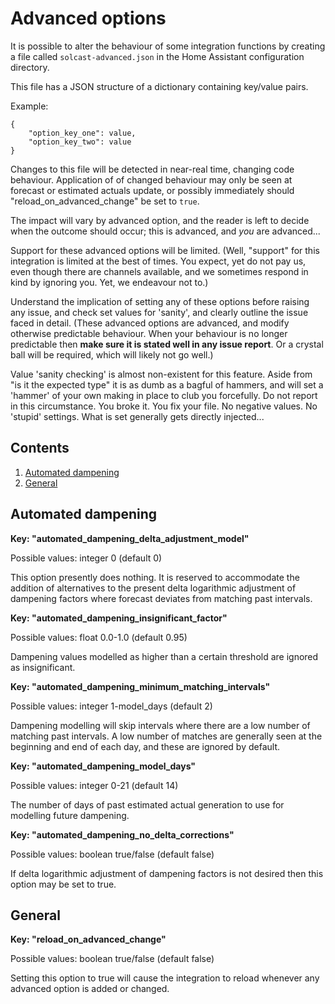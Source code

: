 # Advanced options

It is possible to alter the behaviour of some integration functions by creating a file called `solcast-advanced.json` in the Home Assistant configuration directory.

This file has a JSON structure of a dictionary containing key/value pairs.

Example:

```
{
    "option_key_one": value,
    "option_key_two": value
}
```

Changes to this file will be detected in near-real time, changing code behaviour. Application of of changed behaviour may only be seen at forecast or estimated actuals update, or possibly immediately should "reload_on_advanced_change" be set to `true`.

The impact will vary by advanced option, and the reader is left to decide when the outcome should occur; this is advanced, and _you_ are advanced...

Support for these advanced options will be limited. (Well, "support" for this integration is limited at the best of times. You expect, yet do not pay us, even though there are channels available, and we sometimes respond in kind by ignoring you. Yet, we endeavour not to.)

Understand the implication of setting any of these options before raising any issue, and check set values for 'sanity', and clearly outline the issue faced in detail. (These advanced options are advanced, and modify otherwise predictable behaviour. When your behaviour is no longer predictable then **make sure it is stated well in any issue report**. Or a crystal ball will be required, which will likely not go well.)

Value 'sanity checking' is almost non-existent for this feature. Aside from "is it the expected type" it is as dumb as a bagful of hammers, and will set a 'hammer' of your own making in place to club you forcefully. Do not report in this circumstance. You broke it. You fix your file. No negative values. No 'stupid' settings. What is set generally gets directly injected...

## Contents

1. [Automated dampening](#automated-dampening)
1. [General](#general)

## Automated dampening

**Key: "automated_dampening_delta_adjustment_model"**

Possible values: integer 0 (default 0)

This option presently does nothing. It is reserved to accommodate the addition of alternatives to the present delta logarithmic adjustment of dampening factors where forecast deviates from matching past intervals.

**Key: "automated_dampening_insignificant_factor"**

Possible values: float 0.0-1.0 (default 0.95)

Dampening values modelled as higher than a certain threshold are ignored as insignificant.

**Key: "automated_dampening_minimum_matching_intervals"**

Possible values: integer 1-model_days (default 2)

Dampening modelling will skip intervals where there are a low number of matching past intervals. A low number of matches are generally seen at the beginning and end of each day, and these are ignored by default.

**Key: "automated_dampening_model_days"**

Possible values: integer 0-21 (default 14)

The number of days of past estimated actual generation to use for modelling future dampening.

**Key: "automated_dampening_no_delta_corrections"**

Possible values: boolean true/false (default false)

If delta logarithmic adjustment of dampening factors is not desired then this option may be set to true.

## General

**Key: "reload_on_advanced_change"**

Possible values: boolean true/false (default false)

Setting this option to true will cause the integration to reload whenever any advanced option is added or changed.